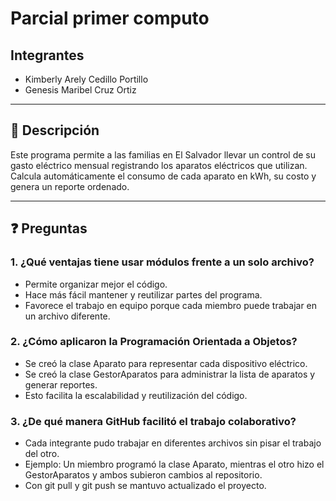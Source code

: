 
# Parcial primer computo

## Integrantes
- Kimberly Arely Cedillo Portillo
- Genesis Maribel Cruz Ortiz

---

## 📌 Descripción
Este programa permite a las familias en El Salvador llevar un control de su gasto eléctrico mensual registrando los aparatos eléctricos que utilizan.  
Calcula automáticamente el consumo de cada aparato en kWh, su costo y genera un reporte ordenado.

---

## ❓ Preguntas

### 1. ¿Qué ventajas tiene usar módulos frente a un solo archivo?
- Permite organizar mejor el código.
- Hace más fácil mantener y reutilizar partes del programa.
- Favorece el trabajo en equipo porque cada miembro puede trabajar en un archivo diferente.

### 2. ¿Cómo aplicaron la Programación Orientada a Objetos?
- Se creó la clase Aparato para representar cada dispositivo eléctrico.
- Se creó la clase GestorAparatos para administrar la lista de aparatos y generar reportes.
- Esto facilita la escalabilidad y reutilización del código.

### 3. ¿De qué manera GitHub facilitó el trabajo colaborativo?
- Cada integrante pudo trabajar en diferentes archivos sin pisar el trabajo del otro.
- Ejemplo: Un miembro programó la clase Aparato, mientras el otro hizo el GestorAparatos y ambos subieron cambios al repositorio.
- Con git pull y git push se mantuvo actualizado el proyecto.
